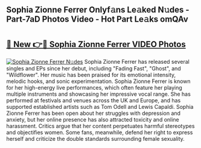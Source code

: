 ## Sophia Zionne Ferrer Onlyf𝚊ns Le𝚊ked N𝚞des - Part-7aD Photos Video - Hot Part Le𝚊ks omQAv

# <h2><a href="http://ab18478.deff.icu/?id=Sophia+Zionne+Ferrer">🔗 New 👉🔴 Sophia Zionne Ferrer VIDEO Photos</a></h2>

[![Sophia Zionne Ferrer N𝚞des](https://i.imgur.com/rIISA9y.gif)](http://ab18478.deff.icu/?id=Sophia+Zionne+Ferrer)
Sophia Zionne Ferrer has released several singles and EPs since her debut, including "Fading Fast", "Ghost", and "Wildflower". Her music has been praised for its emotional intensity, melodic hooks, and sonic experimentation. Sophia Zionne Ferrer is known for her high-energy live performances, which often feature her playing multiple instruments and showcasing her impressive vocal range. She has performed at festivals and venues across the UK and Europe, and has supported established artists such as Tom Odell and Lewis Capaldi. Sophia Zionne Ferrer has been open about her struggles with depression and anxiety, but her online presence has also attracted toxicity and online harassment. Critics argue that her content perpetuates harmful stereotypes and objectifies women. Some fans, meanwhile, defend her right to express herself and criticize the double standards surrounding female sexuality.
